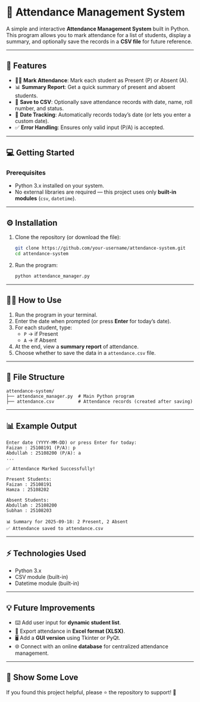 # 📝 Attendance Management System  

A simple and interactive **Attendance Management System** built in Python.  
This program allows you to mark attendance for a list of students, display a summary, and optionally save the records in a **CSV file** for future reference.  

---

## 🚀 Features  

- 👨‍🎓 **Mark Attendance**: Mark each student as Present (P) or Absent (A).  
- 📊 **Summary Report**: Get a quick summary of present and absent students.  
- 💾 **Save to CSV**: Optionally save attendance records with date, name, roll number, and status.  
- 📅 **Date Tracking**: Automatically records today’s date (or lets you enter a custom date).  
- ✅ **Error Handling**: Ensures only valid input (P/A) is accepted.  

------------------------------------------------------------------------

## 💻 Getting Started  

### Prerequisites  

- Python 3.x installed on your system.
- No external libraries are required — this project uses only **built-in modules** (`csv`, `datetime`).  

------------------------------------------------------------------------

## ⚙️ Installation  

1. Clone the repository (or download the file):  
   ```bash
   git clone https://github.com/your-username/attendance-system.git
   cd attendance-system
2. Run the program:
   ```bash
   python attendance_manager.py
   ```
------------------------------------------------------------------------

## 🧑‍💻 How to Use

1. Run the program in your terminal.
2. Enter the date when prompted (or press **Enter** for today’s date).
3. For each student, type:
   * `P` → if Present
   * `A` → if Absent
4. At the end, view a **summary report** of attendance.
5. Choose whether to save the data in a `attendance.csv` file.

------------------------------------------------------------------------

## 📂 File Structure

```
attendance-system/
├── attendance_manager.py  # Main Python program
├── attendance.csv         # Attendance records (created after saving)
```

------------------------------------------------------------------------

## 📊 Example Output

```
Enter date (YYYY-MM-DD) or press Enter for today: 
Faizan : 25108191 (P/A): p
Abdullah : 25108200 (P/A): a
...

✅ Attendance Marked Successfully!

Present Students:
Faizan : 25108191
Hamza : 25108202

Absent Students:
Abdullah : 25108200
Subhan : 25108203

📊 Summary for 2025-09-18: 2 Present, 2 Absent
✅ Attendance saved to attendance.csv
```
------------------------------------------------------------------------

## ⚡ Technologies Used

- Python 3.x
- CSV module (built-in)
- Datetime module (built-in)

------------------------------------------------------------------------

## 💡 Future Improvements

- ⌨️ Add user input for **dynamic student list**.
- 📱 Export attendance in **Excel format (XLSX)**.
- 🖥️ Add a **GUI version** using Tkinter or PyQt.
- 🌐 Connect with an online **database** for centralized attendance management.

------------------------------------------------------------------------

## 🌟 Show Some Love
If you found this project helpful, please ⭐ the repository to support! 🚀
